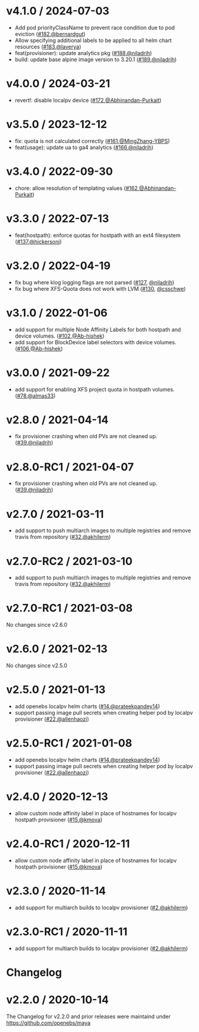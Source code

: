 v4.1.0 / 2024-07-03
===================
* Add pod priorityClassName to prevent race condition due to pod eviction ([#182](https://github.com/openebs/dynamic-localpv-provisioner/pull/182),[@bernardgut](https://github.com/bernardgut))
* Allow specifying additional labels to be applied to all helm chart resources ([#183](https://github.com/openebs/dynamic-localpv-provisioner/pull/183),[@laverya](https://github.com/laverya))
* feat(provisioner): update analytics pkg ([#188](https://github.com/openebs/dynamic-localpv-provisioner/pull/188),[@niladrih](https://github.com/niladrih))
* build: update base alpine image version to 3.20.1 ([#189](https://github.com/openebs/dynamic-localpv-provisioner/pull/189),[@niladrih](https://github.com/niladrih))

v4.0.0 / 2024-03-21
===================
* revert!: disable localpv device ([#172](https://github.com/openebs/dynamic-localpv-provisioner/pull/172),[@Abhinandan-Purkait](https://github.com/Abhinandan-Purkait))

v3.5.0 / 2023-12-12
===================
* fix: quota is not calculated correctly ([#161](https://github.com/openebs/dynamic-localpv-provisioner/pull/161),[@MingZhang-YBPS](https://github.com/MingZhang-YBPS))
* feat(usage): update ua to ga4 analytics ([#166](https://github.com/openebs/dynamic-localpv-provisioner/pull/166),[@niladrih](https://github.com/niladrih))

v3.4.0 / 2022-09-30
===================
* chore: allow resolution of templating values ([#162](https://github.com/openebs/dynamic-localpv-provisioner/pull/162),[@Abhinandan-Purkait](https://github.com/Abhinandan-Purkait))

v3.3.0 / 2022-07-13
===================
* feat(hostpath): enforce quotas for hostpath with an ext4 filesystem ([#137](https://github.com/openebs/dynamic-localpv-provisioner/pull/137),[@hickersonj](https://github.com/hickersonj))

v3.2.0 / 2022-04-19
===================
* fix bug where klog logging flags are not parsed ([#127](https://github.com/openebs/dynamic-localpv-provisioner/pull/127), [@niladrih](https://github.com/niladrih))
* fix bug where XFS-Quota does not work with LVM ([#130](https://github.com/openebs/dynamic-localpv-provisioner/pull/130), [@csschwe](https://github.com/csschwe))


v3.1.0 / 2022-01-06
========================
* add support for multiple Node Affinity Labels for both hostpath and device volumes. ([#102](https://github.com/openebs/dynamic-localpv-provisioner/pull/102),[@Ab-hishek](https://https://github.com/Ab-hishek))
* add support for BlockDevice label selectors with device volumes. ([#106](https://github.com/openebs/dynamic-localpv-provisioner/pull/106),[@Ab-hishek](https://https://github.com/Ab-hishek))


v3.0.0 / 2021-09-22
========================
* add support for enabling XFS project quota in hostpath volumes. ([#78](https://github.com/openebs/dynamic-localpv-provisioner/pull/78),[@almas33](https://github.com/almas33))


v2.8.0 / 2021-04-14
========================
* fix provisioner crashing when old PVs are not cleaned up. ([#39](https://github.com/openebs/dynamic-localpv-provisioner/pull/39),[@niladrih](https://github.com/niladrih))


v2.8.0-RC1 / 2021-04-07
========================
* fix provisioner crashing when old PVs are not cleaned up. ([#39](https://github.com/openebs/dynamic-localpv-provisioner/pull/39),[@niladrih](https://github.com/niladrih))



v2.7.0 / 2021-03-11
========================
* add support to push multiarch images to multiple registries and remove travis from repository ([#32](https://github.com/openebs/dynamic-localpv-provisioner/pull/32),[@akhilerm](https://github.com/akhilerm))


v2.7.0-RC2 / 2021-03-10
========================
* add support to push multiarch images to multiple registries and remove travis from repository ([#32](https://github.com/openebs/dynamic-localpv-provisioner/pull/32),[@akhilerm](https://github.com/akhilerm))


v2.7.0-RC1 / 2021-03-08
========================
No changes since v2.6.0



v2.6.0 / 2021-02-13
========================
No changes since v2.5.0



v2.5.0 / 2021-01-13
========================
* add openebs localpv helm charts ([#14](https://github.com/openebs/dynamic-localpv-provisioner/pull/14),[@prateekpandey14](https://github.com/prateekpandey14))
* support passing image pull secrets when creating helper pod by localpv provisioner ([#22](https://github.com/openebs/dynamic-localpv-provisioner/pull/22),[@allenhaozi](https://github.com/allenhaozi))


v2.5.0-RC1 / 2021-01-08
========================
* add openebs localpv helm charts ([#14](https://github.com/openebs/dynamic-localpv-provisioner/pull/14),[@prateekpandey14](https://github.com/prateekpandey14))
* support passing image pull secrets when creating helper pod by localpv provisioner ([#22](https://github.com/openebs/dynamic-localpv-provisioner/pull/22),[@allenhaozi](https://github.com/allenhaozi))



v2.4.0 / 2020-12-13
========================
* allow custom node affinity label in place of hostnames for localpv hostpath provisioner ([#15](https://github.com/openebs/dynamic-localpv-provisioner/pull/15),[@kmova](https://github.com/kmova))


v2.4.0-RC1 / 2020-12-11
========================
* allow custom node affinity label in place of hostnames for localpv hostpath provisioner ([#15](https://github.com/openebs/dynamic-localpv-provisioner/pull/15),[@kmova](https://github.com/kmova))



v2.3.0 / 2020-11-14
========================
* add support for multiarch builds to localpv provisioner ([#2](https://github.com/openebs/dynamic-localpv-provisioner/pull/2),[@akhilerm](https://github.com/akhilerm))


v2.3.0-RC1 / 2020-11-11
========================
* add support for multiarch builds to localpv provisioner ([#2](https://github.com/openebs/dynamic-localpv-provisioner/pull/2),[@akhilerm](https://github.com/akhilerm))



# Changelog


v2.2.0 / 2020-10-14
========================

The Changelog for v2.2.0 and prior releases were maintaind under https://github.com/openebs/maya

